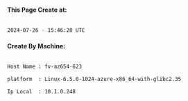 
   
#### This Page Create at:

```bash

2024-07-26 - 15:46:20 UTC

```

#### Create By Machine:

```bash

Host Name : fv-az654-623

platform  : Linux-6.5.0-1024-azure-x86_64-with-glibc2.35

Ip Local  : 10.1.0.248

```

